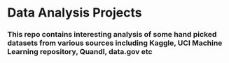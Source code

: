 # Data Analysis Projects

### This repo contains interesting analysis of some hand picked datasets from various sources including Kaggle, UCI Machine Learning repository, Quandl, data.gov etc
